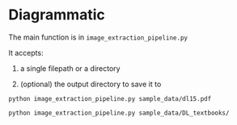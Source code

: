 # Diagrammatic

The main function is in `image_extraction_pipeline.py`

It accepts: 

1) a single filepath or a directory

2) (optional) the output directory to save it to 

``````
python image_extraction_pipeline.py sample_data/dl15.pdf

python image_extraction_pipeline.py sample_data/DL_textbooks/
``````

